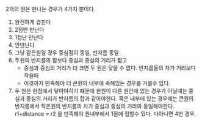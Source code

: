 2개의 원은 만나는 경우가 4가지 뿐이다. 
1. 완전하게 겹친다
2. 2점만 만난다
3. 1점난 만난다
4. 안만난다
1. 그냥 같은원일 경우 중심점이 동일, 반지름 동일
2. 두원의 반지름의 합보다 중심과 중심의 거리가 짧고
	- 중심과 중심의 거리가 더 크면 두 원은 닿을 수 없다.
   반지름들의 차가 거리보다작을때
	- 이것까지 만족해야 더 큰원의 내부에 속해있는 경우를 거를수 있다.
3. 두 원은 한점에서 닿아야히기 떄문에 한원이 다른 원안에 있는 경우가 아닐때는 중심과 중심의 거리가 반지름의 합과 같아야한다. 혹은 내부에 있는 경우에는 큰원의 반지름에서 작은원의 반지름의 차가 중심과 중심의 거리와 동일해야한다. r1+distance = r2 을 만족해야 원내부에서 1점에 접할수 있다.
다아니면 4번 경우.
